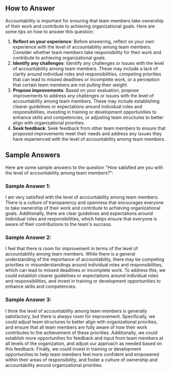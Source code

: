 

How to Answer
-------------

Accountability is important for ensuring that team members take ownership of their work and contribute to achieving organizational goals. Here are some tips on how to answer this question:

1. **Reflect on your experience**: Before answering, reflect on your own experience with the level of accountability among team members. Consider whether team members take responsibility for their work and contribute to achieving organizational goals.
2. **Identify any challenges**: Identify any challenges or issues with the level of accountability among team members. These may include a lack of clarity around individual roles and responsibilities, competing priorities that can lead to missed deadlines or incomplete work, or a perception that certain team members are not pulling their weight.
3. **Propose improvements**: Based on your evaluation, propose improvements to address any challenges or issues with the level of accountability among team members. These may include establishing clearer guidelines or expectations around individual roles and responsibilities, investing in training or development opportunities to enhance skills and competencies, or adjusting team structures to better align with organizational priorities.
4. **Seek feedback**: Seek feedback from other team members to ensure that proposed improvements meet their needs and address any issues they have experienced with the level of accountability among team members.

Sample Answers
--------------

Here are some sample answers to the question "How satisfied are you with the level of accountability among team members?":

### Sample Answer 1:

I am very satisfied with the level of accountability among team members. There is a culture of transparency and openness that encourages everyone to take ownership of their work and contribute to achieving organizational goals. Additionally, there are clear guidelines and expectations around individual roles and responsibilities, which helps ensure that everyone is aware of their contributions to the team's success.

### Sample Answer 2:

I feel that there is room for improvement in terms of the level of accountability among team members. While there is a general understanding of the importance of accountability, there may be competing priorities or misunderstandings around individual roles and responsibilities, which can lead to missed deadlines or incomplete work. To address this, we could establish clearer guidelines or expectations around individual roles and responsibilities, and invest in training or development opportunities to enhance skills and competencies.

### Sample Answer 3:

I think the level of accountability among team members is generally satisfactory, but there is always room for improvement. Specifically, we could adjust team structures to better align with organizational priorities, and ensure that all team members are fully aware of how their work contributes to the achievement of these priorities. Additionally, we could establish more opportunities for feedback and input from team members at all levels of the organization, and adjust our approach as needed based on this feedback. Finally, we could invest in training or development opportunities to help team members feel more confident and empowered within their areas of responsibility, and foster a culture of ownership and accountability around organizational priorities.
